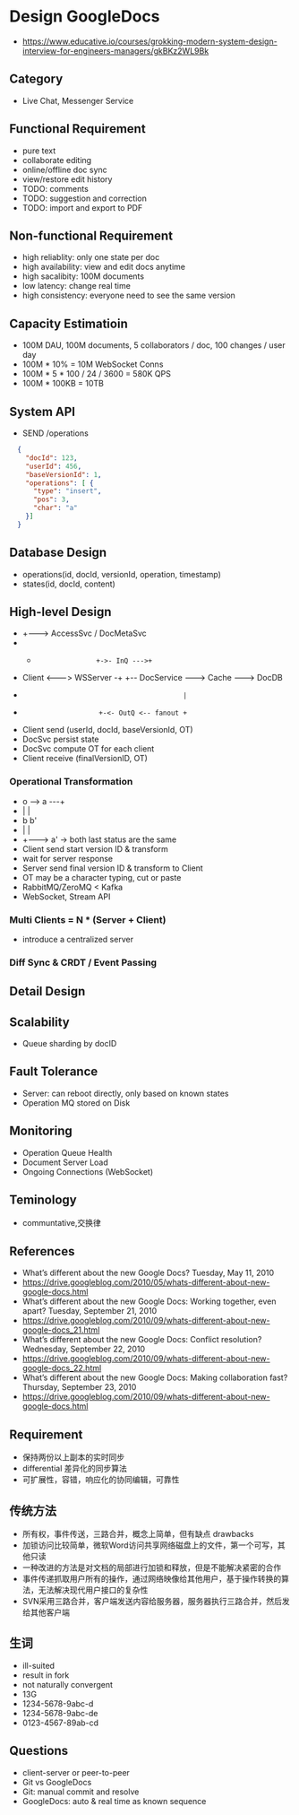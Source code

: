 # Design GoogleDocs
- https://www.educative.io/courses/grokking-modern-system-design-interview-for-engineers-managers/gkBKz2WL9Bk

## Category
- Live Chat, Messenger Service

## Functional Requirement
- pure text
- collaborate editing
- online/offline doc sync
- view/restore edit history
- TODO: comments
- TODO: suggestion and correction
- TODO: import and export to PDF

## Non-functional Requirement
- high reliablity: only one state per doc
- high availability: view and edit docs anytime
- high sacalibity: 100M documents
- low latency: change real time
- high consistency: everyone need to see the same version

## Capacity Estimatioin
- 100M DAU, 100M documents, 5 collaborators / doc, 100 changes / user day
- 100M * 10% = 10M WebSocket Conns
- 100M * 5 * 100 / 24 / 3600 = 580K QPS
- 100M * 100KB = 10TB

## System API
- SEND /operations
```json
  {
    "docId": 123,
    "userId": 456,
    "baseVersionId": 1,
    "operations": [ {
      "type": "insert",
      "pos": 3,
      "char": "a"
    }]
  }
```

## Database Design
- operations(id, docId, versionId, operation, timestamp)
- states(id, docId, content)

## High-level Design
-   +---> AccessSvc / DocMetaSvc
-   +                    +->- InQ --->+
- Client <---> WSServer -+            +-- DocService ---> Cache ---> DocDB
-                                             |
-                        +-<- OutQ <-- fanout +
- Client send (userId, docId, baseVersionId, OT)
- DocSvc persist state
- DocSvc compute OT for each client
- Client receive (finalVersionID, OT)





### Operational Transformation
- o --> a ---+
- |          |
- b          b'
- |          |
- +---> a' -> both last status are the same
- Client send start version ID & transform
- wait for server response
- Server send final version ID & transform to Client
- OT may be a character typing, cut or paste
- RabbitMQ/ZeroMQ < Kafka
- WebSocket, Stream API

### Multi Clients = N * (Server + Client)
- introduce a centralized server

### Diff Sync & CRDT / Event Passing

## Detail Design

## Scalability
- Queue sharding by docID

## Fault Tolerance
- Server: can reboot directly, only based on known states
- Operation MQ stored on Disk

## Monitoring
- Operation Queue Health
- Document Server Load
- Ongoing Connections (WebSocket)

## Teminology
- communtative,交换律

## References
- What’s different about the new Google Docs? Tuesday, May 11, 2010
- https://drive.googleblog.com/2010/05/whats-different-about-new-google-docs.html
- What’s different about the new Google Docs: Working together, even apart? Tuesday, September 21, 2010
- https://drive.googleblog.com/2010/09/whats-different-about-new-google-docs_21.html
- What’s different about the new Google Docs: Conflict resolution? Wednesday, September 22, 2010
- https://drive.googleblog.com/2010/09/whats-different-about-new-google-docs_22.html
- What’s different about the new Google Docs: Making collaboration fast? Thursday, September 23, 2010
- https://drive.googleblog.com/2010/09/whats-different-about-new-google-docs.html

## Requirement
- 保持两份以上副本的实时同步
- differential 差异化的同步算法
- 可扩展性，容错，响应化的协同编辑，可靠性

## 传统方法
- 所有权，事件传送，三路合并，概念上简单，但有缺点 drawbacks
- 加锁访问比较简单，微软Word访问共享网络磁盘上的文件，第一个可写，其他只读
- 一种改进的方法是对文档的局部进行加锁和释放，但是不能解决紧密的合作
- 事件传递抓取用户所有的操作，通过网络映像给其他用户，基于操作转换的算法，无法解决现代用户接口的复杂性
- SVN采用三路合并，客户端发送内容给服务器，服务器执行三路合并，然后发给其他客户端

## 生词
- ill-suited
- result in fork
- not naturally convergent
- 13G
- 1234-5678-9abc-d
- 1234-5678-9abc-de
- 0123-4567-89ab-cd

## Questions
- client-server or peer-to-peer
- Git vs GoogleDocs
- Git: manual commit and resolve
- GoogleDocs: auto & real time as known sequence























